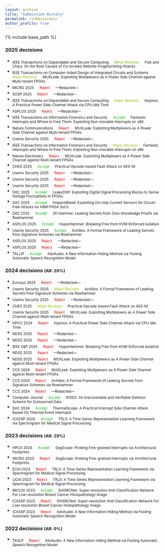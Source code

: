 ```yaml
---
layout: archive
title: "Submission History"
permalink: /submissions/
author_profile: true
---
```


{% include base_path %}
### 2025 decisions
- <sub> IEEE Transactions on Dependable and Secure Computing &emsp; <font color="#77bb00">Minor Revision</font> &emsp; Fish and Chips: On the Root Causes of Co-located Website-Fingerprinting Attacks
- <sub> lEEE Transactions on Computer-Aided Design of Integrated Circuits and Systems &emsp; <font color="#99bb00">Major Revision</font> &emsp; MUXLeak: Exploiting Multiplexers as A Power Side Channel against Multi-tenant FPGAs
- <sub> MICRO 2025 &emsp; <font color="#dd0000">Reject</font> &emsp; —Redacted—
- <sub> SOSP 2025 &emsp; <font color="#dd0000">Reject</font> &emsp; —Redacted—
- <sub> IEEE Transactions on Dependable and Secure Computing &emsp; <font color="#99bb00">Major Revision</font> &emsp; Hypnos: A Practical Power Side-Channel Attack via CPU Idle Time
- <sub> ASPLOS 2025 &emsp; <font color="#dd0000">Reject</font> &emsp; —Redacted—
- <sub> IEEE Transactions on Information Forensics and Security &emsp; <font color="#00bb00">Accept</font> &emsp; Fantastic Interrupts and Where to Find Them: Exploiting Non-movable Interrupts on x86
- <sub> Nature Communications &emsp; <font color="#dd0000">Reject</font> &emsp; MUXLeak: Exploiting Multiplexers as A Power Side Channel against Multi-tenant FPGAs
- <sub> Usenix Security 2025 &emsp; <font color="#dd0000">Reject</font> &emsp; —Redacted—
- <sub> IEEE Transactions on Information Forensics and Security &emsp; <font color="#99bb00">Major Revision</font> &emsp; Fantastic Interrupts and Where to Find Them: Exploiting Non-movable Interrupts on x86
- <sub> Nature Electronics &emsp; <font color="#dd0000">Reject</font> &emsp; MUXLeak: Exploiting Multiplexers as A Power Side Channel against Multi-tenant FPGAs
- <sub> CHES 2025 &emsp; <font color="#00bb00">Accept</font> &emsp; Practical Opcode-based Fault Attack on AES-NI<br/>
- <sub> Usenix Security 2025 &emsp; <font color="#dd0000">Reject</font> &emsp; —Redacted—
- <sub> Usenix Security 2025 &emsp; <font color="#dd0000">Reject</font> &emsp; —Redacted—
- <sub> Usenix Security 2025 &emsp; <font color="#dd0000">Reject</font> &emsp; —Redacted—
- <sub> DAC 2025 &emsp; <font color="#00bb00">Accept</font> &emsp; LeakyDSP: Exploiting Digital Signal Processing Blocks to Sense Voltage Fluctuations in FPGAs<br/>
- <sub> DAC 2025 &emsp; <font color="#00bb00">Accept</font> &emsp; AmpereBleed: Exploiting On-chip Current Sensors for Circuit-Free Attacks on ARM-FPGA SoCs<br/>
- <sub> DAC 2025 &emsp; <font color="#00bb00">Accept</font> &emsp; ZK-Hammer: Leaking Secrets from Zero-Knowledge Proofs via Rowhammer<br/>
- <sub> ASPLOS 2025 &emsp; <font color="#00bb00">Accept</font> &emsp; HyperHammer: Breaking Free from KVM-Enforced Isolation
- <sub> Usenix Security 2025 &emsp; <font color="#00bb00">Accept</font> &emsp; Achilles: A Formal Framework of Leaking Secrets from Signature Schemes via Rowhammer<br/>
- <sub> ASPLOS 2025 &emsp; <font color="#dd0000">Reject</font> &emsp; —Redacted—
- <sub> ASPLOS 2025 &emsp; <font color="#dd0000">Reject</font> &emsp; —Redacted—
- <sub> TALLIP &emsp; <font color="#00bb00">Accept</font> &emsp; AdvAudio: A New Information Hiding Method via Fooling Automatic Speech Recognition Model<br/>

### 2024 decisions <small>(AR: 20%)</small>
- <sub> Eurosys 2025 &emsp; <font color="#dd0000">Reject</font> &emsp; —Redacted—
- <sub> Usenix Security 2025 &emsp; <font color="#99bb00">Major Revision</font> &emsp; Achilles: A Formal Framework of Leaking Secrets from Signature Schemes via Rowhammer<br/>
- <sub> Usenix Security 2025 &emsp; <font color="#dd0000">Reject</font> &emsp; —Redacted—
- <sub> CHES 2025 &emsp; <font color="#99bb00">Major Revision</font> &emsp; Practical Opcode-based Fault Attack on AES-NI<br/>
- <sub> Usenix Security 2025 &emsp; <font color="#dd0000">Reject</font> &emsp; MUXLeak: Exploiting Multiplexers as A Power Side Channel against Multi-tenant FPGAs
- <sub> HPCC 2024 &emsp; <font color="#dd0000">Reject</font> &emsp; Hypnos: A Practical Power Side-Channel Attack via CPU Idle Time
- <sub> NDSS 2025 &emsp; <font color="#dd0000">Reject</font> &emsp; —Redacted—
- <sub> NDSS 2025 &emsp; <font color="#dd0000">Reject</font> &emsp; —Redacted—
- <sub> IEEE S&P 2025 &emsp; <font color="#dd0000">Reject</font> &emsp; HyperHammer: Breaking Free from KVM-Enforced Isolation<br/>
- <sub> NDSS 2025 &emsp; <font color="#dd0000">Reject</font> &emsp; —Redacted—
- <sub> NDSS 2025 &emsp; <font color="#dd0000">Reject</font> &emsp; MUXLeak: Exploiting Multiplexers as A Power Side Channel against Multi-tenant FPGAs
- <sub> CCS 2024 &emsp; <font color="#dd0000">Reject</font> &emsp; MUXLeak: Exploiting Multiplexers as A Power Side Channel against Multi-tenant FPGAs
- <sub> CCS 2024 &emsp; <font color="#dd0000">Reject</font> &emsp; Achilles: A Formal Framework of Leaking Secrets from Signature Schemes via Rowhammer
- <sub> CCS 2024 &emsp; <font color="#dd0000">Reject</font> &emsp; —Redacted—
- <sub> Computer Journal &emsp; <font color="#00bb00">Accept</font> &emsp; IPOD2: An Irrecoverable and Verifiable Deletion Scheme for Outsourced Data<br/>
- <sub> DAC 2024 &emsp; <font color="#00bb00">Accept</font> &emsp; ThermalScope: A Practical Interrupt Side Channel Attack Based On Thermal Event Interrupts<br/>
- <sub> ICASSP 2024 &emsp; <font color="#00bb00">Accept</font> &emsp; TRLS: A Time Series Representation Learning Framework via Spectrogram for Medical Signal Processing<br/>

### 2023 decisions <small>(AR: 29%)</small>
- <sub> HPCA 2024 &emsp; <font color="#00bb00">Accept</font> &emsp; SegScope: Probing Fine-grained Interrupts via Architectural Footprints<br/>
- <sub> MICRO 2023 &emsp; <font color="#dd0000">Reject</font> &emsp; SegScope: Probing Fine-grained Interrupts via Architectural Footprints<br/>
- <sub> ECAI 2023 &emsp; <font color="#dd0000">Reject</font> &emsp; TRLS: A Time Series Representation Learning Framework via Spectrogram for Medical Signal Processing<br/>
- <sub> IJCAI 2023 &emsp; <font color="#dd0000">Reject</font> &emsp; TRLS: A Time Series Representation Learning Framework via Spectrogram for Medical Signal Processing<br/>
- <sub> MICCAI 2023 &emsp; <font color="#00bb00">Accept</font> &emsp; SHISRCNet: Super-resolution And Classification Network For Low-resolution Breast Cancer Histopathology Image<br/>
- <sub> ICASSP 2023 &emsp; <font color="#dd0000">Reject</font> &emsp; SHISRCNet: Super-resolution And Classification Network For Low-resolution Breast Cancer Histopathology Image<br/>
- <sub> ICASSP 2023 &emsp; <font color="#dd0000">Reject</font> &emsp; AdvAudio: A New Information Hiding Method via Fooling Automatic Speech Recognition Model<br/>

### 2022 decisions <small>(AR: 0%)</small>
- <sub> TASLP &emsp; <font color="#dd0000">Reject</font> &emsp; AdvAudio: A New Information Hiding Method via Fooling Automatic Speech Recognition Model<br/>
